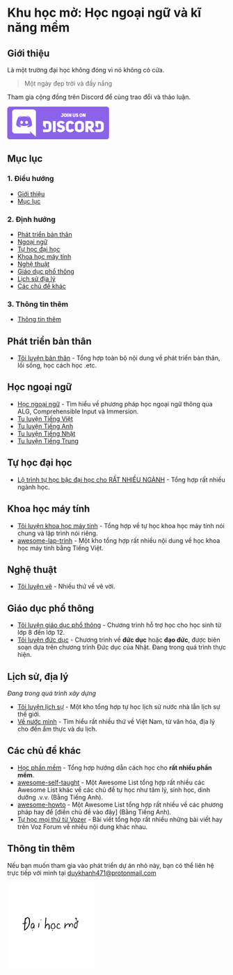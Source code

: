 # Khu học mở: Học ngoại ngữ và kĩ năng mềm

## Giới thiệu
Là một trường đại học không đóng vì nó không có cửa.

> Một ngày đẹp trời và đầy nắng

Tham gia cộng đồng trên Discord để cùng trao đổi và thảo luận.

[![](banner.png)](https://discord.gg/ZyEn4TTyEM)

## Mục lục
### 1. Điều hướng
- [Giới thiệu](#giới-thiệu)
- [Mục lục](#mục-lục)

### 2. Định hướng
- [Phát triển bản thân](#phát-triển-bản-thân)
- [Ngoại ngữ](#học-ngoại-ngữ)
- [Tự học đại học](#tự-học-đại-học)
- [Khoa học máy tính](#khoa-học-máy-tính)
- [Nghệ thuật](#nghệ-thuật)
- [Giáo dục phổ thông](#giáo-dục-phổ-thông)
- [Lịch sử địa lý](#lịch-sử-địa-lý)
- [Các chủ đề khác](#các-chủ-đề-khác)

### 3. Thông tin thêm
- [Thông tin thêm](#thông-tin-thêm)

## Phát triển bản thân
- [Tôi luyện bản thân](./phat-trien/) - Tổng hợp toàn bộ nội dung về phát triển bản thân, lối sống, học cách học .etc.

## Học ngoại ngữ
- [Học ngoại ngữ](./ngoai-ngu/) - Tìm hiểu về phương pháp học ngoại ngữ thông qua ALG, Comprehensible Input và Immersion.
- [Tu luyện Tiếng Việt](./learn-vietnamese)
- [Tu luyện Tiếng Anh](./tieng-anh/) 
- [Tu luyện Tiếng Nhật](./tieng-nhat)
- [Tu luyện Tiếng Trung](./tieng-trung/)

## Tự học đại học
- [Lộ trình tự học bậc đại học cho RẤT NHIỀU NGÀNH](./lo-trinh/) - Tổng hợp rất nhiều ngành học.

## Khoa học máy tính
- [Tôi luyện khoa học máy tính](./khoa-hoc-may-tinh/) - Tổng hợp về tự học khoa học máy tính nói chung và lập trình nói riêng.
- [awesome-lap-trinh](./awesome-lap-trinh/) - Một kho tổng hợp rất nhiều nội dung về học khoa học máy tính bằng Tiếng Việt.

## Nghệ thuật 
- [Tôi luyện vẽ](./ve/) - Nhiều thứ về vẽ vời.

## Giáo dục phổ thông
- [Tôi luyện giáo dục phổ thông](./pho-thong/) - Chương trình hỗ trợ học cho học sinh từ lớp 8 đến lớp 12.
- [Tôi luyện đức dục](./dao-duc/) - Chương trình về **đức dục** hoặc **đạo đức**, được biên soạn dựa trên chương trình Đức dục của Nhật. Đang trong quá trình thực hiện.

## Lịch sử, địa lý
_Đang trong quá trình xây dựng_

- [Tôi luyện lịch sự](./lich-su/) - Một kho tổng hợp tự học lịch sử nước nhà lẫn lịch sự thế giới. 
- [Về nước mình](./chac-la-viet-nam/) - Tìm hiểu rất nhiều thứ về Việt Nam, từ văn hóa, địa lý cho đến ẩm thực và du lịch.

## Các chủ đề khác
- [Học phần mềm](./hoc-phan-mem/) - Tổng hợp hướng dẫn cách học cho **rất nhiều phần mềm**. 
- [awesome-self-taught](./awesome-self-taught/) - Một Awesome List tổng hợp rất nhiều các Awesome List khác về các chủ đề tự học như tâm lý, sinh học, dinh dưỡng .v.v. (Bằng Tiếng Anh).
- [awesome-howto](./awesome-howto) - Một Awesome List tổng hợp rất nhiều về các phương pháp hay để [điền chủ đề vào đây] (Bằng Tiếng Anh).
- [Tự học mọi thứ từ Vozer]() - Bài viết tổng hợp rất nhiều những bài viết hay trên Voz Forum về nhiều nội dung khác nhau.

## Thông tin thêm
Nếu bạn muốn tham gia vào phát triển dự án nhỏ này, bạn có thể liên hệ trực tiếp với mình tại duykhanh471@protonmail.com

![](logo.png)